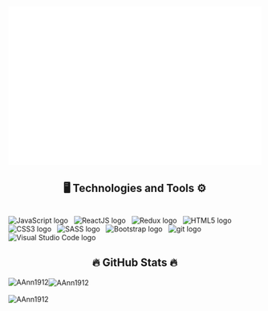 <!-- AAnn -->
<a href="#" target="_blank">
  <img src="svg/AAnn.svg" width="1200" />
</a>

<h2 align="center">🖥️ Technologies and Tools ⚙️</h2>
<br>
<span><img src="https://img.shields.io/badge/JavaScript-282C34?logo=javascript&logoColor=F7DF1E" alt="JavaScript logo" title="JavaScript" height="25" /></span>
&nbsp;
<span><img src="https://img.shields.io/badge/ReactJS-282C34?logo=react&logoColor=61DAFB" alt="ReactJS logo" title="ReactJS" height="25" /></span>
&nbsp;
<span><img src="https://img.shields.io/badge/Redux-282C34?logo=redux&logoColor=764ABC" alt="Redux logo" title="Redux" height="25" /></span>
&nbsp;
<span><img src="https://img.shields.io/badge/HTML5-282C34?logo=html5&logoColor=E34F26" alt="HTML5 logo" title="HTML5" height="25" /></span>
&nbsp;
<span><img src="https://img.shields.io/badge/CSS3-282C34?logo=css3&logoColor=1572B6" alt="CSS3 logo" title="CSS3" height="25" /></span>
&nbsp;
<span><img src="https://img.shields.io/badge/Sass-282C34?logo=sass&logoColor=CC6699" alt="SASS logo" title="SASS" height="25" /></span>
&nbsp;
<span><img src="https://img.shields.io/badge/Bootstrap-282C34?logo=bootstrap&logoColor=7952B3" alt="Bootstrap logo" title="Bootstrap" height="25" /></span>
&nbsp;
<span><img src="https://img.shields.io/badge/git-282C34?logo=git&logoColor=F05032" alt="git logo" title="git" height="25" /></span>
&nbsp;
<span><img src="https://img.shields.io/badge/VS%20Code-282C34?logo=visual-studio-code&logoColor=007ACC" alt="Visual Studio Code logo" title="Visual Studio Code" height="25" /></span>

<!-- GitHub Stats -->
<h2 align="center">🔥 GitHub Stats 🔥</h2>
<p><img align="left" src="https://github-readme-stats.vercel.app/api/top-langs?username=AAnn1912&show_icons=true&locale=en&layout=compact&theme=tokyonight" alt="AAnn1912" /></p>

<p><img align="center" src="https://github-readme-stats.vercel.app/api?username=AAnn1912&show_icons=true&locale=en&theme=tokyonight" alt="AAnn1912" /></p>

<p><img align="center" src="https://github-readme-streak-stats.herokuapp.com/?user=AAnn1912&&theme=tokyonight" alt="AAnn1912" /></p>
